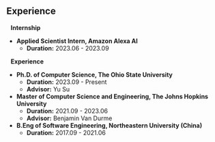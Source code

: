 ## Experience

<h4 style="margin:0 10px 0;">Internship</h4>

- **Applied Scientist Intern, Amazon Alexa AI**
  - **Duration:** 2023.06 - 2023.09


<h4 style="margin:0 10px 0;">Experience</h4>

- **Ph.D. of Computer Science, The Ohio State University**
  - **Duration:** 2023.09 - Present
  - **Advisor:** Yu Su
- **Master of Computer Science and Engineering, The Johns Hopkins University**
  - **Duration:** 2021.09 - 2023.06
  - **Advisor:** Benjamin Van Durme
- **B.Eng of Software Engineering, Northeastern University (China)**
  - **Duration:** 2017.09 - 2021.06
